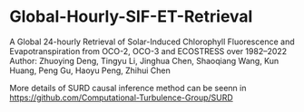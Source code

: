 # Global-Hourly-SIF-ET-Retrieval

A Global 24-hourly Retrieval of Solar-Induced Chlorophyll Fluorescence and Evapotranspiration from OCO-2, OCO-3 and ECOSTRESS over 1982–2022
Author: Zhuoying Deng, Tingyu Li, Jinghua Chen, Shaoqiang Wang, Kun Huang, Peng Gu, Haoyu Peng, Zhihui Chen

More details of SURD causal inference method can be seenn in https://github.com/Computational-Turbulence-Group/SURD
